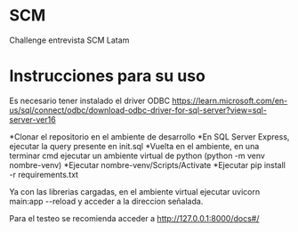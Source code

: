 # SCM
Challenge entrevista SCM Latam

# Instrucciones para su uso
Es necesario tener instalado el driver ODBC https://learn.microsoft.com/en-us/sql/connect/odbc/download-odbc-driver-for-sql-server?view=sql-server-ver16

*Clonar el repositorio en el ambiente de desarrollo
*En SQL Server Express, ejecutar la query presente en init.sql
*Vuelta en el ambiente, en una terminar cmd ejecutar un ambiente virtual de python (python -m venv nombre-venv)
*Ejecutar nombre-venv/Scripts/Activate
*Ejecutar pip install -r requirements.txt

Ya con las librerias cargadas, en el ambiente virtual ejecutar uvicorn main:app --reload y acceder a la direccion señalada.

Para el testeo se recomienda acceder a http://127.0.0.1:8000/docs#/
